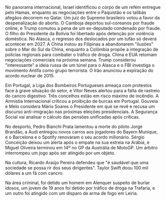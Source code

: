 No panorama internacional, Israel identificou o corpo de um refém entregue pelo Hamas, enquanto as negociações entre o Paquistão e os talibãs afegãos decorrem no Qatar. Um juiz do Supremo brasileiro votou a favor da despenalização do aborto. O Camboja deportou sul-coreanos por fraude online, e Trump comutou a pena de um ex-deputado condenado por fraude. O filho do Presidente da Bolívia foi libertado após detenção por violência doméstica. No Alasca, o regresso dos deslocados por um tufão só deverá acontecer em 2027. A China instou as Filipinas a abandonarem "ilusões" sobre o Mar do Sul da China, enquanto a Colômbia propõe a integração de polícias regionais para combater o tráfico de droga. China e EUA retomam negociações comerciais na próxima semana. Trump considerou "interessante" a ideia russa de um túnel para o Alasca e o FBI investiga o movimento Antifa como grupo terrorista. O Irão anunciou a expiração do acordo nuclear de 2015.

Em Portugal, a Liga dos Bombeiros Portugueses ameaça com protestos face à grave situação do setor, e Vítor Neves alertou para a falta de rastreio do cancro digestivo. Três concelhos estão em risco máximo de incêndio. A Amnistia Internacional criticou a proibição de burcas em Portugal. Gouveia e Melo considera Mário Soares o Presidente em que se revê e recusa um discurso anti-imigração nas próximas eleições presidenciais. A Segurança Social vai analisar o cálculo das pensões unificadas após críticas.

No desporto, Pedro Bianchi Prata lamentou a morte do piloto Jorge Brandão, a Audi entregou novos carros aos jogadores do Bayern Munique, e o Barcelona e o Spotify renovaram o seu acordo milionário. Sérgio Conceição deixou um alerta após o empate na sua estreia na Arábia, e Miguel Oliveira terminou em 14º no GP da Austrália de MotoGP. Um árbitro interrompeu um jogo após ser atingido por um objeto.

Na cultura, Ricardo Araújo Pereira defendeu que "é saudável que uma sociedade se possa rir dos seus dirigentes". Taylor Swift doou 100 mil dólares a um fã com cancro.

Na área criminal, foi detido um homem em Alenquer suspeito de burlar idosos, um jovem de 19 anos foi detido por tráfico de droga na Trafaria, e um outro foi atingido com um disparo de arma de fogo em Leiria.
